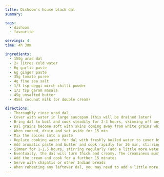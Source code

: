 ```yaml
---
title: Dishoom's house black dal
summary: 

tags:
  - dishoom
  - favourite

servings: 4
time: 4h 30m

ingredients:
  - 150g urad dal
  - 2+ litres cold water
  - 6g garlic paste
  - 6g ginger paste
  - 35g tomato puree
  - 4g fine sea salt
  - 1/3 tsp deggi mirch chilli powder
  - 1/3 tsp garam masala
  - 45g unsalted butter
  - 45ml cocunut milk (or double cream)

directions:
  - Thoroughly rinse urad dal
  - Cover with water in large saucepan (this will be drained later)
  - Bring dal to boil and cook steadily for 2-3 hours, skimming off any impurities that rise to surface
  - Dal grains become soft with skins coming away from white grains which should become creamy
  - When cooked, drain and set aside for 15 min
  - Mix the spices into a paste
  - Replace cooking water for dal with freshly boiled water to cover by 3-4cm and bring to a boil
  - Add aromatic paste and butter and cook rapidly for 30 min, stirring regularly
  - Simmer for 1-1.5 hours, stirring regularly (add a little more water as required)
  - Eventually, the dal will turn thick and creamy. The creaminess must come from the grains disintegrating into the liquid and enriching it, not from the water being allowed to evaporate, leaving only the grains behind.
  - Add the cream and cook for a further 15 minutes
  - Serve with chapatis or other Indian breads
  - When reheating any leftover dal, you may need to add a little more liquid; use cream or cream and water, rather than just water alone.
---
```

